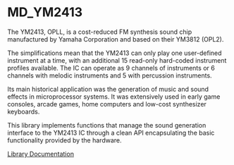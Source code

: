 # MD_YM2413

The YM2413, OPLL, is a cost-reduced FM synthesis sound chip manufactured by Yamaha Corporation and based on their YM3812 (OPL2).

The simplifications mean that the YM2413 can only play one user-defined instrument at a time, with an additional 15 read-only hard-coded instrument profiles available. The IC can operate as 9 channels of instruments or 6 channels with melodic instruments and 5 with percussion instruments.

Its main historical application was the generation of music and sound effects in microprocessor systems. It was extensively used in early game consoles, arcade games, home computers and low-cost synthesizer keyboards.

This library implements functions that manage the sound generation interface to the YM2413 IC through a clean API encapsulating the basic functionality provided by the hardware.

[Library Documentation](https://majicdesigns.github.io/MD_YM2413/)